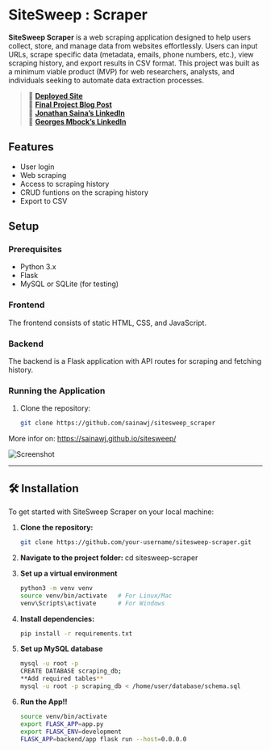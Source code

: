 # SiteSweep : Scraper

**SiteSweep Scraper** is a web scraping application designed to help users collect, store, and manage data from websites effortlessly. Users can input URLs, scrape specific data (metadata, emails, phone numbers, etc.), view scraping history, and export results in CSV format. This project was built as a minimum viable product (MVP) for web researchers, analysts, and individuals seeking to automate data extraction processes.

> 🔗 **[Deployed Site](http://your-deployed-site-url.com)**  
> 📄 **[Final Project Blog Post](http://link-to-blog-post.com)**  
> 🔗 **[Jonathan Saina’s LinkedIn](https://www.linkedin.com/in/jonathan-saina/)**  
> 🔗 **[Georges Mbock’s LinkedIn](https://www.linkedin.com/in/georges-mbock/)**

## Features
- User login
- Web scraping
- Access to scraping history
- CRUD funtions on the scraping history
- Export to CSV

## Setup

### Prerequisites
- Python 3.x
- Flask
- MySQL or SQLite (for testing)

### Frontend
The frontend consists of static HTML, CSS, and JavaScript.

### Backend
The backend is a Flask application with API routes for scraping and fetching history.

### Running the Application

1. Clone the repository:

   ```bash
   git clone https://github.com/sainawj/sitesweep_scraper
More infor on: https://sainawj.github.io/sitesweep/

![Screenshot](user_experiencefinal.png)

---

## 🛠 Installation

To get started with SiteSweep Scraper on your local machine:

1. **Clone the repository:**
   ```bash
   git clone https://github.com/your-username/sitesweep-scraper.git
2. **Navigate to the project folder:**
   cd sitesweep-scraper

3. **Set up a virtual environment**
   ```bash
   python3 -m venv venv
   source venv/bin/activate   # For Linux/Mac
   venv\Scripts\activate      # For Windows
5. **Install dependencies:**
   ```bash
   pip install -r requirements.txt
6. **Set up MySQL database**
   ```bash
   mysql -u root -p
   CREATE DATABASE scraping_db;
   **Add required tables**
   mysql -u root -p scraping_db < /home/user/database/schema.sql

7. **Run the App!!**
     ```bash
   source venv/bin/activate
   export FLASK_APP=app.py
   export FLASK_ENV=development
   FLASK_APP=backend/app flask run --host=0.0.0.0
